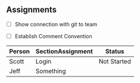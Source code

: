 ## Assignments

- [ ] Show connection with git to team
- [ ] Establish Comment Convention


Person | SectionAssignment | Status
------ | ----------------- | ------
Scott | Login | Not Started
Jeff | Something


